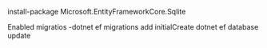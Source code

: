 ﻿install-package Microsoft.EntityFrameworkCore.Sqlite

Enabled migratios 
-dotnet ef migrations add initialCreate
dotnet ef database update